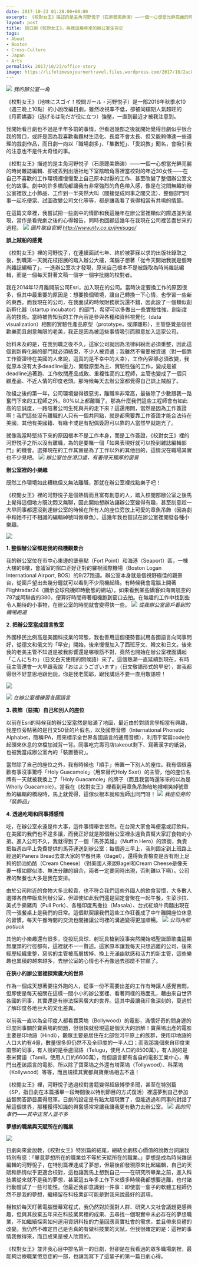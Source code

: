 ```yaml
---
date: 2017-10-23 01:28:00+00:00
excerpt: 《校對女王》描述的是主角河野悦子（石原聰美飾演）——一個一心想當光鮮亮麗的時尚雜誌編輯、卻被丟到出版社地下室陰暗角落裡當校對的年近30女性——在自己不喜歡的工作環境裡慢慢愛上自己原本討厭的工作、甚至改變了整個辦公室文化的故事。由於相當多情節讓我感到有所共鳴，我寫下了這篇文章，嘗試把一些劇中的情節和我這幾年在辦公室裡類似的際遇並列呈現，當作是看完劇之後的心得報告，同時也回顧這幾年在我現在公司裡苦盡甘來的過程。
layout: post
title: 談日劇《校對女王》，與我這幾年來的辦公室生存史
tags:
- About
- Boston
- Cross-Culture
- Japan
- Arts
permalink: 2017/10/23/office-story
image: https://lifetimesojournertravel.files.wordpress.com/2017/10/2ac80-20161117_161919.jpg
---
```


![](https://lifetimesojournertravel.files.wordpress.com/2017/10/e60de-20171020_173535.jpg?w=169)
*我的辦公室一角*

《校對女王》（地味にスゴイ！校閲ガール・河野悦子）是一部2016年秋季水10（週三晚上10點）的小說改編日劇，雖然收視率不低，卻被同檔期人氣超旺的《月薪嬌妻》（逃げるは恥だが役に立つ）強壓，一直到最近才被我注意到。

我開始看日劇也不過是半年多前的事情，但看過幾部之後就開始覺得日劇似乎很合我的胃口，或許是因為我喜歡看題材生活化、長度不會太長、但又能夠傳達一些道理的戲劇作品，而日劇一向以「職場劇多」、「集數短」、「愛說教」聞名，會吸引我的注意也不是件太奇怪的事。

《校對女王》描述的是主角河野悦子（石原聰美飾演）——一個一心想當光鮮亮麗的時尚雜誌編輯、卻被丟到出版社地下室陰暗角落裡當校對的年近30女性——在自己不喜歡的工作環境裡慢慢愛上自己原本討厭的工作、甚至改變了整個辦公室文化的故事。劇中的許多橋段都讓我有非常強烈的角色帶入感，像是在沈悶無趣的辦公室裡放上小飾品、工作到一半突然大叫（間接促成同事之間交流）、整個部門同事一起吃便當、試圖改變公司文化等等，都是讓我看了覺得相當有共鳴的情節。

在這篇文章裡，我嘗試把一些劇中的情節和我這幾年在辦公室裡類似的際遇並列呈現，當作是看完劇之後的心得報告，同時也回顧這幾年在我現在公司裡苦盡甘來的過程。
![](https://lifetimesojournertravel.files.wordpress.com/2017/10/28251-main-img.png)
*圖片取自官網 http://www.ntv.co.jp/jimisugo/*

**誤上賊船的感覺**

《校對女王》裡的河野悦子，在連續面試七年、終於被夢寐以求的出版社錄取之後，到職第一天就花枝招展的踏入辦公大樓，滿腦子想著「從今天開始我就是個時尚雜誌編輯了」，一進辦公室次才發現，原來自己根本不是被錄取為時尚雜誌編輯，而是一個每天對著文稿一個字一個字批閱的校對者。

我在2014年12月離開前公司Esri，加入現在的公司。當時決定要換工作的原因很多，但其中最重要的原因是：想要換個環境，讓自己轉換一下心情，也學習一些新的東西。而我現在的公司，在我面試的時候財務狀況還不錯，因此設了一個類似創新孵化器（startup incubator）的部門，希望可以多做出一些實驗性強、創新度高的技術。當時被告知我的工作內容是參與各種和資料視覺化（data visualization）相關的實驗性產品原型（prototype，或譯雛形），主管感覺是個很歡樂而且創意無限的老美，我正是因為被這些事情吸引而願意加入這家公司。

始料未及的是，在我到職之後不久，這家公司就因為法律糾紛而必須重整，因此這個創新孵化器的部門就必須結束，不少人被資遣；我雖然不需要被資遣（對一個靠工作簽證待在美國的人來說，這真的是不幸中的大幸），工作內容卻必須改變，我從原本沒有太多deadline壓力、開發原型為主、實驗性強的工作，變成是被deadline追著跑、工作攸關產品成敗、重複性高的工程師，主管也變成了一個只顧產品、不近人情的印度老頭。那時候每天去辦公室都覺得自己誤上賊船了。

改組之後的第一年，公司環境變得很惡劣，離職率非常高，最後除了少數跟我一路奮鬥下來的工程師之外，80%以上都離職了。那為什麼我們這些工程師會有如此高的忠誠度，一路陪著公司生死與共的走下來？這還用問，當然是因為工作簽證啊！我們這些沒有離職的人只有一個共同點，就是都需要靠工作簽證才能合法待在美國，其他有美國籍、有綠卡或是有配偶簽證可以靠的人當然早就跑光了。

就像我當時堅持下來的原因根本不是工作本身，而是工作簽證，《校對女王》裡的河野悦子之所以沒有離職，為的是要賭一個「如果表現好就可以換到雜誌編輯部門」的機會。選擇現在的工作其實是為了工作以外的其他目的，這情況在職場其實也不少見吧。
![](https://lifetimesojournertravel.files.wordpress.com/2017/10/2ac80-20161117_161919.jpg)
*辦公室位在港口邊，有著得天獨厚的窗景*

**辦公室裡的小樂趣**

既然工作環境如此糟糕但又無法離職，那就在辦公室裡找點樂子吧！

《校閱女王》裡的河野悦子是個熱情而且富有創意的人，踏入校閱部辦公室之後馬上覺得這個地方既沈悶又無聊，因此開始想辦法讓辦公室變得有趣，甚至刻意趁一大早同事都還沒到達辦公室的時候在所有人的座位旁放上可愛的章魚吊飾（因為劇中和她不打不相識的編輯綽號叫做章魚）。這幾年我也嘗試在辦公室裡開發各種小樂趣。


[![](https://lifetimesojournertravel.files.wordpress.com/2017/10/893c8-screen2bshot2b2017-10-222bat2b7.30.422bpm.png)](https://lifetimesojournertravel.files.wordpress.com/2017/10/893c8-screen2bshot2b2017-10-222bat2b7.30.422bpm.png)


**1. 整個辦公室都是我的飛機觀景台**

我的辦公室位在市中心東邊的堡壘點（Fort Point）和海港（Seaport）區，一棟大樓的8樓，會議室的窗口正好正對的羅根國際機場（Boston Logan International Airport, BOS）的9/27跑道。辦公室本身就是個視野極佳的觀景台，從窗戶望出去幾分鐘就可以看到不少飛機起降。有時候我會電腦上開著Flightradar24（顯示全球飛機即時動態的網站），如果看到某些嬌客如海南航空的787或阿聯酋的380，便算好時間帶著相機跑到窗口去拍。在無趣的工作中找到些令人期待的小事物，在辦公室的時間就會變得快一些。
![](https://lifetimesojournertravel.files.wordpress.com/2017/10/a5a4f-img_6549.jpg)
*從我辦公室窗戶看到的機場跑道*

**2. 把辦公室當成語言教室**

外國移民比例高是美國科技業的常態，我也善用這個優勢嘗試用各國語言向同事問好，從德文和俄文的「早安」開始，後來慢慢加入了西班牙文、韓文和日文。後來我的老美主管不知道是被我影響還是哪根筋不對，竟然也開始在辦公室裡面講起「こんにちわ」（日文白天使用的問候語）來了。這個熱潮一直延續到現在，有時我主管還會一大早跟我說「おはようございます」（日文敬語形式的早安），害我都得很不好意思地跟他說，你是我老闆耶，跟我講話不要一直用敬語啦！


[![](https://2.bp.blogspot.com/-22gJLX4E8kQ/We09WocT50I/AAAAAAAAYAU/s1600/20171011_171422.jpg)](https://2.bp.blogspot.com/-22gJLX4E8kQ/We09WocT50I/AAAAAAAAYAU/s1600/20171011_171422.jpg)


![](https://lifetimesojournertravel.files.wordpress.com/2017/10/36757-20171011_171450.jpg?w=169)
*在辦公室裡練習各國語言*

**3. 裝飾（惡搞）自己和別人的座位**

以前在Esri的時候我的辦公室當然是貼滿了地圖，最近由於對語言學相當有興趣，我座位旁貼著的是日文50音的片假名，以及國際音標（International Phonetic Alphabet，簡稱IPA，用來標示全世界各國語言的通用音標），利用平常寫code抬起頭來休息的空檔加減背一背。同事吃完壽司店takeout剩下、寫著漢字的紙袋，也被我當成辦公室內的「裝置藝術」。

當然除了自己的座位之外，我有時候也「順手」佈置一下別人的座位。我有個很喜歡有事沒事驚呼「Holy Guacamole」（用來替代Holy Sxxt）的主管，他的座位名牌有一天就被我換上了「Holy Guacamole」的牌子（而且我當時還笨笨的以為是Wholly Guacamole）。當我在《校對女王》裡看到用章魚吊飾暗地裡嘲笑綽號章魚的編輯的橋段時，馬上就覺得，這傢伙根本就和我師出同門呀！
![](https://lifetimesojournertravel.files.wordpress.com/2017/10/0b07c-20171011_171422.jpg?w=169)
*我座位旁的「裝飾品」*

**4. 透過吃喝和同事搏感情**

吃，在辦公室永遠是件大事，這件事情舉世皆然。在台灣大家會叫便當或訂飲料，在美國的我們也不遑多讓，而我正好就是那個辦公室裡永遠負責幫大家訂食物的小弟。進入公司不久，我就得到了一個「馬芬英雄」（Muffin Hero）的頭銜，負責把每週四早上免費提供的馬芬運送到辦公室；每個週三早上，我則固定到上班路上經過的Panera Bread去拿大家的早餐貝果（Bagel），還得負責檢查是否有附上足夠的奶油奶酪（Cream Cheese）（對美國人來說Bagel和Cream Cheese是像夫妻一樣如膠似漆、無法分離的組合，兩者一定要同時出現，否則難以下嚥）。公司裡的聚餐也大多是我在安排。

由於公司附近的食物大多比較貴，也不符合我們這些外國人的飲食習慣，大多數人選擇各自帶飯盒到辦公室，但即使如此我們還是固定會聚在一起午餐，生菜沙拉、美式手撕豬肉（Pull Pork）、各種印度馬撒拉（Masala）、台式紅燒牛肉麵出現在同一張餐桌上是我們的日常。這個默契讓我們這些工作狂養成了中午離開座位休息的習慣，每天午餐時間的交流也間接讓公司裡的溝通變得更加順暢。
![](https://lifetimesojournertravel.files.wordpress.com/2017/10/ec624-20161121_115522.jpg?w=169)
*公司內部potluck*

其他的小樂趣還有很多，從投玩具球、射玩具槍到沒事突然開始唱聖誕節歌曲這類無厘頭的行徑都有，這裡就不一一贅述。這家原本讓我每天只想逃離的公司，後來經歷組織重整，惡劣的主管被高層拔掉、換上充滿幽默感和活力的新主管，這些樂趣也累積的越來越多，去辦公室的心情也不再像過去那麼不甘願了。

**在狹小的辦公室裡探索廣大的世界**

作為一個成天想著要往外跑的人，從事一份不需要出差的工作有時讓人感覺苦悶，但即使是每天被關在這樣一間小小的辦公室裡、看著同樣的熟面孔，藉由來自世界各國的同事，其實還是有辦法探索廣大的世界。這其中最讓我印象深刻的，莫過於了解印度各地巨大的文化差異。

以前我一直以為全印度人都看寶萊塢（Bollywood）的電影，滿懷好奇的問身邊的印度同事關於寶萊塢的問題，但很快就發現這是個天大的誤解！寶萊塢出產的電影主要是印地語（Hindi），觀眾主要是居住在北部恆河平原上的族群，使用印地語的人口大約有4億，數量很多但仍然不及全印度的一半人口；而我那幾個來自印度東南部的同事，有人說的是泰盧固語（Telugu，使用人口約8500萬），有人說的是泰米爾語（Tamil，使用人口約6600萬），每個語言都有各自的電影工業中心，專門出產該語言的電影，所以除了寶萊塢之外還有塔萊塢（Tollywood）、科萊塢（Kollywood）等等，而且規模其實都與寶萊塢相去不遠！

《校閱女王》裡，河野悅子透過校對書籍變得超級博學多聞，甚至在特別篇（SP，指日劇在本篇播畢一段時間後以特別節目的方式復活）裡還夢到自己參加益智問答節目贏得冠軍。日劇的設定是有點太超現實了，但能透過和同事的對話了解這個世界，那種獲得知識的興奮感常常讓我讓我更有動力去辦公室。
![](https://lifetimesojournertravel.files.wordpress.com/2017/10/91cce-20170414_131547.jpg)
*我的同事們——其中正常人並不多*

**夢想的職業與天賦所在的職業**


[![](https://lifetimesojournertravel.files.wordpress.com/2017/10/63d16-screen2bshot2b2017-10-222bat2b7.27.412bpm.png)](https://lifetimesojournertravel.files.wordpress.com/2017/10/63d16-screen2bshot2b2017-10-222bat2b7.27.412bpm.png)


日劇向來愛說教，《校對女王》特別篇的結尾，總結全劇核心價值的說教台詞讓我特別有感：「畢竟夢想所在的職業並不等於天賦所在的職業。」夢想是成為時尚雜誌編輯的河野悅子，在特別篇裡達成了夢想，但最後卻發現原來比起編輯，自己的天賦和熱情似乎更適合校對，這也讓我馬上想到自己——在研究所畢業之前，進入科技業從來就不是我的夢想，甚至這五年多工作下來很多時候我都想要逃離，也付諸行動嘗試了一些可能性。但最近我卻意識到一件事：即使當一輩子的軟體工程師仍然不是我的夢想，繼續留在科技業卻可能是對我來說最好的選項。

相較於每天盯著電腦螢幕寫程式，我仍然對於面對人群、研究人文社會議題更感興趣，但與其放棄五年來在科技業累積的成果、去尋找一個現實中未必存在的夢想職業，不如繼續探索如何運用資訊科技的力量回應真實社會的需求，並且帶來具體的改變。我仍然不確定自己是否真的有做科技業的天賦，但我很確定的是：這裡的事情我做得來，而且成果是被人欣賞的。

《校對女王》並非我心目中排名第一的日劇，但卻是在我看過的眾多職場劇裡，最能夠治療職業倦怠症的一部，也讓我寫下了這輩子的第一篇日劇心得。




